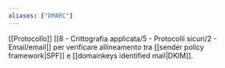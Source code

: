 ```yaml
---
aliases: ["DMARC"]
---
```


[[Protocollo]] [[8 - Crittografia applicata/5 - Protocolli sicuri/2 - Email/email]] per verificare allineamento tra [[sender policy framework|SPF]] e [[domainkeys identified mail|DKIM]].
